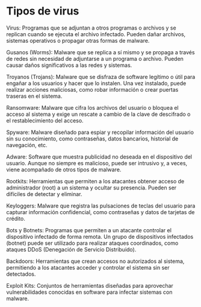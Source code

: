 ﻿
# Tipos de virus

Virus: Programas que se adjuntan a otros programas o archivos y se replican cuando se ejecuta el archivo infectado. Pueden dañar archivos, sistemas operativos o propagar otras formas de malware.

Gusanos (Worms): Malware que se replica a sí mismo y se propaga a través de redes sin necesidad de adjuntarse a un programa o archivo. Pueden causar daños significativos a las redes y sistemas.

Troyanos (Trojans): Malware que se disfraza de software legítimo o útil para engañar a los usuarios y hacer que lo instalen. Una vez instalado, puede realizar acciones maliciosas, como robar información o crear puertas traseras en el sistema.

Ransomware: Malware que cifra los archivos del usuario o bloquea el acceso al sistema y exige un rescate a cambio de la clave de descifrado o el restablecimiento del acceso.

Spyware: Malware diseñado para espiar y recopilar información del usuario sin su conocimiento, como contraseñas, datos bancarios, historial de navegación, etc.

Adware: Software que muestra publicidad no deseada en el dispositivo del usuario. Aunque no siempre es malicioso, puede ser intrusivo y, a veces, viene acompañado de otros tipos de malware.

Rootkits: Herramientas que permiten a los atacantes obtener acceso de administrador (root) a un sistema y ocultar su presencia. Pueden ser difíciles de detectar y eliminar.

Keyloggers: Malware que registra las pulsaciones de teclas del usuario para capturar información confidencial, como contraseñas y datos de tarjetas de crédito.

Bots y Botnets: Programas que permiten a un atacante controlar el dispositivo infectado de forma remota. Un grupo de dispositivos infectados (botnet) puede ser utilizado para realizar ataques coordinados, como ataques DDoS (Denegación de Servicio Distribuido).

Backdoors: Herramientas que crean accesos no autorizados al sistema, permitiendo a los atacantes acceder y controlar el sistema sin ser detectados.

Exploit Kits: Conjuntos de herramientas diseñadas para aprovechar vulnerabilidades conocidas en software para infectar sistemas con malware.
